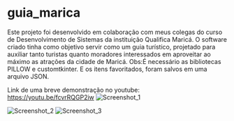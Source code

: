 # guia_marica
 
Este projeto foi desenvolvido em colaboração com meus colegas do curso de Desenvolvimento de Sistemas da instituição Qualifica Maricá.
O software criado tinha como objetivo servir como um guia turístico, projetado para auxiliar tanto turistas quanto moradores interessados em aproveitar ao máximo as atrações da cidade de Maricá.
Obs:É necessário as bibliotecas PILLOW e customtkinter. E os itens favoritados, foram salvos em uma arquivo JSON.

Link de uma breve demonstração no youtube: https://youtu.be/fcvrRQGP2iw 
![Screenshot_1](https://github.com/user-attachments/assets/00d7593f-d787-4b1a-b464-18e141f8b3f7)

![Screenshot_2](https://github.com/user-attachments/assets/c6ae45dd-0fce-418d-a4cc-22270aafdcef)
![Screenshot_3](https://github.com/user-attachments/assets/5ad7b834-f801-4883-856d-1750af648617)
